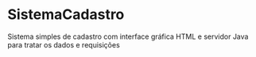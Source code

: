 # SistemaCadastro
Sistema simples de cadastro com interface gráfica HTML e servidor Java para tratar os dados e requisições
